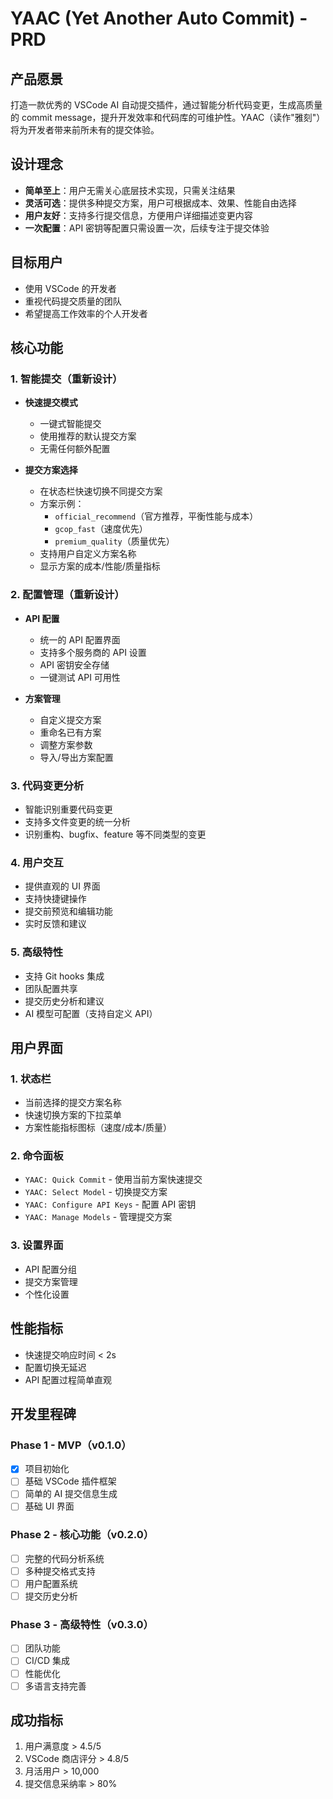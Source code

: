 # YAAC (Yet Another Auto Commit) - PRD

## 产品愿景

打造一款优秀的 VSCode AI 自动提交插件，通过智能分析代码变更，生成高质量的 commit message，提升开发效率和代码库的可维护性。YAAC（读作"雅刻"）将为开发者带来前所未有的提交体验。

## 设计理念

- **简单至上**：用户无需关心底层技术实现，只需关注结果
- **灵活可选**：提供多种提交方案，用户可根据成本、效果、性能自由选择
- **用户友好**：支持多行提交信息，方便用户详细描述变更内容
- **一次配置**：API 密钥等配置只需设置一次，后续专注于提交体验

## 目标用户

- 使用 VSCode 的开发者
- 重视代码提交质量的团队
- 希望提高工作效率的个人开发者

## 核心功能

### 1. 智能提交（重新设计）

- **快速提交模式**

  - 一键式智能提交
  - 使用推荐的默认提交方案
  - 无需任何额外配置

- **提交方案选择**
  - 在状态栏快速切换不同提交方案
  - 方案示例：
    - `official_recommend`（官方推荐，平衡性能与成本）
    - `gcop_fast`（速度优先）
    - `premium_quality`（质量优先）
  - 支持用户自定义方案名称
  - 显示方案的成本/性能/质量指标

### 2. 配置管理（重新设计）

- **API 配置**

  - 统一的 API 配置界面
  - 支持多个服务商的 API 设置
  - API 密钥安全存储
  - 一键测试 API 可用性

- **方案管理**
  - 自定义提交方案
  - 重命名已有方案
  - 调整方案参数
  - 导入/导出方案配置

### 3. 代码变更分析

- 智能识别重要代码变更
- 支持多文件变更的统一分析
- 识别重构、bugfix、feature 等不同类型的变更

### 4. 用户交互

- 提供直观的 UI 界面
- 支持快捷键操作
- 提交前预览和编辑功能
- 实时反馈和建议

### 5. 高级特性

- 支持 Git hooks 集成
- 团队配置共享
- 提交历史分析和建议
- AI 模型可配置（支持自定义 API）

## 用户界面

### 1. 状态栏

- 当前选择的提交方案名称
- 快速切换方案的下拉菜单
- 方案性能指标图标（速度/成本/质量）

### 2. 命令面板

- `YAAC: Quick Commit` - 使用当前方案快速提交
- `YAAC: Select Model` - 切换提交方案
- `YAAC: Configure API Keys` - 配置 API 密钥
- `YAAC: Manage Models` - 管理提交方案

### 3. 设置界面

- API 配置分组
- 提交方案管理
- 个性化设置

## 性能指标

- 快速提交响应时间 < 2s
- 配置切换无延迟
- API 配置过程简单直观

## 开发里程碑

### Phase 1 - MVP（v0.1.0）

- [x] 项目初始化
- [ ] 基础 VSCode 插件框架
- [ ] 简单的 AI 提交信息生成
- [ ] 基础 UI 界面

### Phase 2 - 核心功能（v0.2.0）

- [ ] 完整的代码分析系统
- [ ] 多种提交格式支持
- [ ] 用户配置系统
- [ ] 提交历史分析

### Phase 3 - 高级特性（v0.3.0）

- [ ] 团队功能
- [ ] CI/CD 集成
- [ ] 性能优化
- [ ] 多语言支持完善

## 成功指标

1. 用户满意度 > 4.5/5
2. VSCode 商店评分 > 4.8/5
3. 月活用户 > 10,000
4. 提交信息采纳率 > 80%
